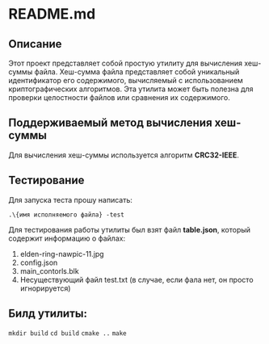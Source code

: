 # README.md

## Описание

Этот проект представляет собой простую утилиту для вычисления хеш-суммы файла. Хеш-сумма файла представляет собой уникальный идентификатор его содержимого, вычисляемый с использованием криптографических алгоритмов. Эта утилита может быть полезна для проверки целостности файлов или сравнения их содержимого.

## Поддерживаемый метод вычисления хеш-суммы

Для вычисления хеш-суммы используется алгоритм **CRC32-IEEE**.

## Тестирование

Для запуска теста прошу написать:

```.\{имя исполняемого файла} -test ```

Для тестирования работы утилиты был взят файл **table.json**, который содержит информацию о файлах: 
1) elden-ring-nawpic-11.jpg
2) config.json
3) main_contorls.blk
4) Несуществующий файл test.txt (в случае, если фала нет, он просто игнорируется)

## Билд утилиты:

```mkdir build```
```cd build```
```cmake ..```
```make```
